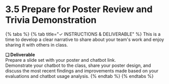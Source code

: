 # 3.5 Prepare for Poster Review and Trivia Demonstration

{% tabs %}
{% tab title="✓  INSTRUCTIONS & DELIVERABLE" %}
This is a time to develop a clear narrative to share about your team's work and enjoy sharing it with others in class.

**❏ Deliverable**  
Prepare a slide set with your poster and chatbot link.  
Demonstrate your chatbot to the class, share your poster design, and discuss the most recent findings and improvements made based on your evaluations and chatbot usage analysis.
{% endtab %}
{% endtabs %}

